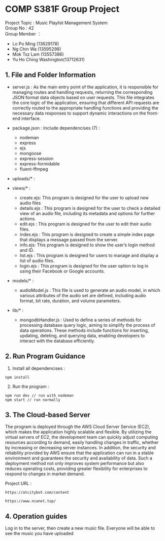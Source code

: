 # COMP S381F Group Project
Project Topic : Music Playlist Management System  
Group No : 42  
Group Member ：  
- Lo Po Ming (13629178)
- Ng Chin Wa (13595298)
- Mok Tsz Lam (13557386)
- Yu Ho Ching Washington(13712631)


## 1. File and Folder Information
- server.js : As the main entry point of the application, it is responsible for managing routes and handling requests, returning the corresponding JSON format data objects based on user requests. This file integrates the core logic of the application, ensuring that different API requests are correctly routed to the appropriate handling functions and providing the necessary data responses to support dynamic interactions on the front-end interface.

- package.json : Include dependencises (7) :
    - nodeman
    - express
    - ejs
    - mongoose
    - express-session
    - express-formidable
    - fluent-ffmpeg
- uploads/* :
- views/* :
    - create.ejs: This program is designed for the user to upload new audio files
    - details.ejs : This program is designed for the user to check a detailed view of an audio file,
      including its metadata and options for further actions.
    - edit.ejs : This program is designed for the user to edit their audio files.
    - index.ejs : This program is designed to create a simple index page that displays a message            passed from the server.
    - info.ejs: This program is designed to show the user’s login method and ID.
    - list.ejs : This program is designed for users to manage and display a list of audio files.
    - login.ejs : This program is designed for the user option to log in using their Facebook or            Google accounts.
- models/* : 
    - audioModel.js : This file is used to generate an audio model, in which various attributes of the audio set are defined, including audio format, bit rate, duration, and volume parameters.
- lib/* : 
    - mongodbHandler.js : Used to define a series of methods for processing database query logic, aiming to simplify the process of data operations. These methods include functions for inserting, updating, deleting, and querying data, enabling developers to interact with the database efficiently.

## 2. Run Program Guidance
1. Install all dependencises :
```
npm install
```
2. Run the program :
```
npm run dev // run with nodeman
npm start // run normally
```

## 3. The Cloud-based Server
The program is deployed through the AWS Cloud Server Service (EC2), which makes the application highly scalable and flexible. By utilizing the virtual servers of EC2, the development team can quickly adjust computing resources according to demand, easily handling changes in traffic, whether by increasing or decreasing server instances. In addition, the security and reliability provided by AWS ensure that the application can run in a stable environment and guarantees the security and availability of data. Such a deployment method not only improves system performance but also reduces operating costs, providing greater flexibility for enterprises to respond to changes in market demand.

Project URL :

```
https://atcitybot.com/content
```
```
https://www.ncwnet.top/
```
## 4. Operation guides
Log in to the server, then create a new music file. Everyone will be able to see the music you have uploaded




